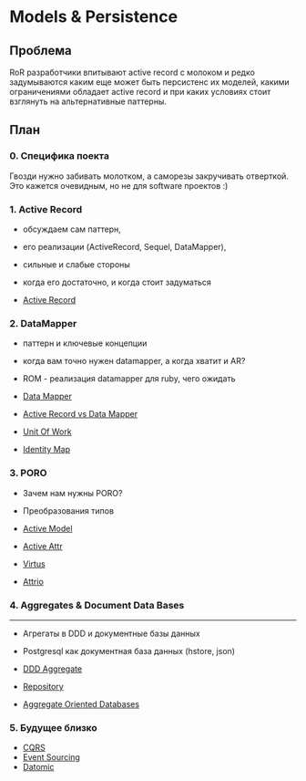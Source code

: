 # Models & Persistence

## Проблема

RoR разработчики впитывают active record с молоком 
и редко задумываются каким еще может быть персистенс их
моделей, какими ограничениями обладает active record
и при каких условиях стоит взглянуть на альтернативные паттерны.

## План

### 0. Специфика поекта

Гвозди нужно забивать молотком, а саморезы закручивать отверткой.
Это кажется очевидным, но не для software проектов :)

### 1. Active Record 

* обсуждаем сам паттерн, 
* его реализации (ActiveRecord, Sequel, DataMapper), 
* сильные и слабые стороны
* когда его достаточно, и когда стоит задуматься


* [Active  Record](https://github.com/hangouts-rb-ru/models-and-persistence/blob/master/active-record.md)


### 2. DataMapper

* паттерн и ключевые концепции
* когда вам точно нужен datamapper, а когда хватит и AR?
* ROM - реализация datamapper для ruby, чего ожидать


* [Data Mapper](https://github.com/hangouts-rb-ru/models-and-persistence/blob/master/data-mapper.md)
* [Active Record vs Data Mapper](https://github.com/hangouts-rb-ru/models-and-persistence/blob/master/active-record-and-data-mapper.md)
* [Unit Of Work](https://github.com/hangouts-rb-ru/models-and-persistence/blob/master/unit-of-work.md)
* [Identity Map](https://github.com/hangouts-rb-ru/models-and-persistence/blob/master/identity-map.md)

### 3. PORO

* Зачем нам нужны PORO?
* Преобразования типов



* [Active Model](https://github.com/rails/rails/tree/master/activemodel)
* [Active Attr](https://github.com/cgriego/active_attr)
* [Virtus](https://github.com/solnic/virtus)
* [Attrio](https://github.com/jetrockets/attrio)


### 4. Aggregates & Document Data Bases
----------------------------------------

* Агрегаты в DDD и документные базы данных
* Postgresql как документная база данных (hstore, json)



* [DDD Aggregate](https://github.com/hangouts-rb-ru/models-and-persistence/blob/master/ddd-aggregate.md)
* [Repository](https://github.com/hangouts-rb-ru/models-and-persistence/blob/master/repository.md)
* [Aggregate Oriented Databases](https://github.com/hangouts-rb-ru/models-and-persistence/blob/master/aggregate-oriented.md)


### 5. Будущее близко

* [CQRS](https://github.com/hangouts-rb-ru/models-and-persistence/blob/master/cqrs.md)
* [Event Sourcing](https://github.com/hangouts-rb-ru/models-and-persistence/blob/master/event-sourcing.md)
* [Datomic](https://github.com/hangouts-rb-ru/models-and-persistence/blob/master/datomic.md)

